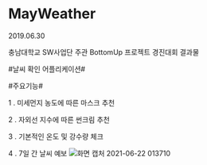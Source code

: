 # MayWeather
2019.06.30

충남대학교 SW사업단 주관 BottomUp 프로젝트 경진대회 결과물

#날씨 확인 어플리케이션#

#주요기능#

1 . 미세먼지 농도에 따른 마스크 추천

2 . 자외선 지수에 따른 썬크림 추천

3 . 기본적인 온도 및 강수량 체크

4 . 7일 간 날씨 예보
![화면 캡처 2021-06-22 013710](https://user-images.githubusercontent.com/51700274/122797376-600c2e00-d2fa-11eb-88d1-f1fa98bf4fc6.jpg)
